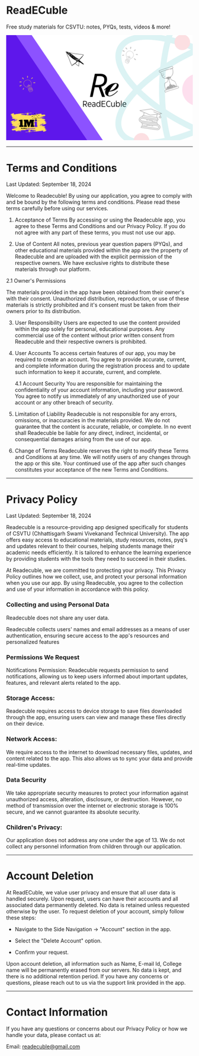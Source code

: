 # ReadECuble
Free study materials for CSVTU: notes, PYQs, tests, videos &amp; more!

![ReadECuble_banner](docs/favicon_io/ReadECuble_header_theReturn.png)

---

# Terms and Conditions
Last Updated: September 18, 2024 

Welcome to Readecuble! By using our application, you agree to comply with and be bound by the following terms and conditions. Please read these terms carefully before using our services. 

1. Acceptance of Terms 
By accessing or using the Readecuble app, you agree to these Terms and Conditions and our Privacy Policy. If you do not agree with any part of these terms, you must not use our app. 

2. Use of Content 
All notes, previous year question papers (PYQs), and other educational materials provided within the app are the property of Readecuble and are uploaded with the explicit permission of the respective owners. We have exclusive rights to distribute these materials through our platform. 

2.1 Owner's Permissions 

The materials provided in the app have been obtained from their owner's with their consent. Unauthorized distribution, reproduction, or use of these materials is strictly prohibited and it's consent must be taken from their owners prior to its distribution.

3. User Responsibility
Users are expected to use the content provided within the app solely for personal, educational purposes. Any commercial use of the content without prior written consent from Readecuble and their respective owners is prohibited. 

4. User Accounts 
To access certain features of our app, you may be required to create an account. You agree to provide accurate, current, and complete information during the registration process and to update such information to keep it accurate, current, and complete. 

   4.1 Account Security
   You are responsible for maintaining the confidentiality of your account information, including your password. You agree to notify us immediately of any unauthorized use of your account or any other breach of security. 

5. Limitation of Liability 
Readecuble is not responsible for any errors, omissions, or inaccuracies in the materials provided. We do not guarantee that the content is accurate, reliable, or complete. In no event shall Readecuble be liable for any direct, indirect, incidental, or consequential damages arising from the use of our app. 

6. Change of Terms
Readecuble reserves the right to modify these Terms and Conditions at any time. We will notify users of any changes through the app or this site. Your continued use of the app after such changes constitutes your acceptance of the new Terms and Conditions. 
---
# Privacy Policy
Last Updated: September 18, 2024

Readecuble is a resource-providing app designed specifically for students of CSVTU (Chhattisgarh Swami Vivekanand Technical University). The app offers easy access to educational materials, study resources, notes, pyq's and updates relevant to their courses, helping students manage their academic needs efficiently. It is tailored to enhance the learning experience by providing students with the tools they need to succeed in their studies. 

At Readecuble, we are committed to protecting your privacy. This Privacy Policy outlines how we collect, use, and protect your personal information when you use our app. By using Readecuble, you agree to the collection and use of your information in accordance with this policy. 

### Collecting and using Personal Data
Readecuble does not share any user data.

Readecuble collects users' names and email addresses as a means of user authentication, ensuring secure access to the app's resources and personalized features 

### Permissions We Request 
Notifications Permission: Readecuble requests permission to send notifications, allowing us to keep users informed about important updates, features, and relevant alerts related to the app. 

### Storage Access: 
Readecuble requires access to device storage to save files downloaded through the app, ensuring users can view and manage these files directly on their device. 

### Network Access: 
We require access to the internet to download necessary files, updates, and content related to the app. This also allows us to sync your data and provide real-time updates. 


### Data Security
We take appropriate security measures to protect your information against unauthorized access, alteration, disclosure, or destruction. However, no method of transmission over the internet or electronic storage is 100% secure, and we cannot guarantee its absolute security. 

### Children's Privacy:
Our application does not address any one under the age of 13. We do not collect any personnel information from children through our application.

---

# Account Deletion
At ReadECuble, we value user privacy and ensure that all user data is handled securely. Upon request, users can have their accounts and all associated data permanently deleted. No data is retained unless requested otherwise by the user. To request deletion of your account, simply follow these steps:

- Navigate to the Side Navigation -> "Account" section in the app.

- Select the "Delete Account" option.

- Confirm your request.

Upon account deletion, all information such as Name, E-mail Id, College name will be permanently erased from our servers. No data is kept, and there is no additional retention period. If you have any concerns or questions, please reach out to us via the support link provided in the app.

---
# Contact Information
If you have any questions or concerns about our Privacy Policy or how we handle your data, please contact us at:

Email: readecuble@gmail.com
